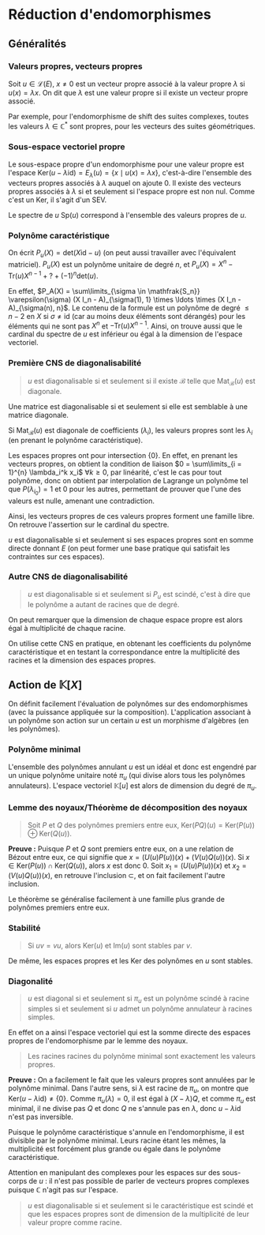 # Réduction d'endomorphismes
## Généralités
### Valeurs propres, vecteurs propres
Soit $u \in \mathcal{L}(E)$, $x \neq 0$ est un vecteur propre
associé à la valeur propre $\lambda$ si $u(x) = \lambda x$.
On dit que $\lambda$ est une valeur propre si il existe un vecteur propre
associé.

Par exemple, pour l'endomorphisme de shift des suites complexes, toutes les
valeurs $\lambda \in \mathbb{C}^{\ast}$ sont propres, pour les vecteurs des
suites géométriques.

### Sous-espace vectoriel propre
Le sous-espace propre d'un endomorphisme pour une valeur propre est l'espace
$\text{Ker}(u - \lambda \text{id}) = E_\lambda(u) = \{x \mid u(x) = \lambda x\}$,
c'est-à-dire l'ensemble des vecteurs propres associés à $\lambda$
auquel on ajoute $0$. Il existe des vecteurs propres associés à $\lambda$
si et seulement si l'espace propre est non nul.
Comme c'est un $\text{Ker}$, il s'agit d'un SEV.

Le spectre de $u$ $\text{Sp}(u)$ correspond à l'ensemble des valeurs propres de
$u$.

### Polynôme caractéristique
On écrit $P_u(X) = \text{det}(X \text{id} - u)$ (on peut aussi travailler avec
l'équivalent matriciel).
$P_u(X)$ est un polynôme unitaire de degré $n$, et $P_u(X) = X^n - \text{Tr}(u) X^{n-1} + ? + (-1)^n \text{det}(u)$.

En effet, $P_A(X) = \sum\limits_{\sigma \in \mathfrak{S_n}} \varepsilon(\sigma) (X I_n - A)_{\sigma(1), 1} \times \ldots \times (X I_n - A)_{\sigma(n), n}$.
Le contenu de la formule est un polynôme de degré $\leq n-2$ en $X$ si $\sigma \neq \text{id}$ (car au
moins deux éléments sont dérangés) pour les éléments qui ne sont pas $X^n$ et $- \text{Tr}(u) X^{n-1}$.
Ainsi, on trouve aussi que le cardinal du spectre de $u$ est inférieur ou égal
à la dimension de l'espace vectoriel.

### Première CNS de diagonalisabilité
> $u$ est diagonalisable si et seulement si il existe $\mathcal{B}$ telle que $\text{Mat}_\mathcal{B}(u)$
> est diagonale.

Une matrice est diagonalisable si et seulement si elle est semblable à une
matrice diagonale.

Si $\text{Mat}_\mathcal{B}(u)$ est diagonale de coefficients $(\lambda_i)$, les
valeurs propres sont les $\lambda_i$ (en prenant le polynôme caractéristique).

Les espaces propres ont pour intersection $\{0\}$. En effet, en prenant les vecteurs
propres, on obtient la condition de liaison $0 = \sum\limits_{i = 1}^{n} \lambda_i^k x_i$
$\forall k \geq 0$, par linéarité, c'est le cas pour tout polynôme, donc on
obtient par interpolation de Lagrange un polynôme tel que $P(\lambda_{i_0}) = 1$
et $0$ pour les autres, permettant de prouver que l'une des valeurs est nulle,
amenant une contradiction.

Ainsi, les vecteurs propres de ces valeurs propres forment une famille libre.
On retrouve l'assertion sur le cardinal du spectre.

$u$ est diagonalisable si et seulement si ses espaces propres sont en somme
directe donnant $E$ (on peut former une base pratique qui satisfait les
contraintes sur ces espaces).

### Autre CNS de diagonalisabilité
> $u$ est diagonalisable si et seulement si $P_u$ est scindé, c'est à dire que le
> polynôme a autant de racines que de degré.

On peut remarquer que la dimension de chaque espace propre est alors égal à
multiplicité de chaque racine.

On utilise cette CNS en pratique, en obtenant les coefficients du polynôme
caractéristique et en testant la correspondance entre la multiplicité des
racines et la dimension des espaces propres.

## Action de $\mathbb{K}[X]$
On définit facilement l'évaluation de polynômes sur des endomorphismes (avec la
puissance appliquée sur la composition).
L'application associant à un polynôme son action sur un certain $u$ est un morphisme d'algèbres (en les polynômes).

### Polynôme minimal
L'ensemble des polynômes annulant $u$ est un idéal et donc est engendré par un
unique polynôme unitaire noté $\pi_u$ (qui divise alors tous les polynômes
annulateurs). L'espace vectoriel $\mathbb{K}[u]$ est alors de dimension du degré
de $\pi_u$.

### Lemme des noyaux/Théorème de décomposition des noyaux
> Soit $P$ et $Q$ des polynômes premiers entre eux, $\text{Ker}(PQ)(u) = \text{Ker}(P(u)) \oplus \text{Ker}(Q(u))$.

__Preuve :__ Puisque $P$ et $Q$ sont premiers entre eux, on a une relation de
Bézout entre eux, ce qui signifie que $x = (U(u) P(u))(x) + (V(u) Q(u))(x)$.
Si $x \in \text{Ker}(P(u)) \cap \text{Ker}(Q(u))$, alors $x$ est donc $0$.
Soit $x_1 = (U(u) P(u))(x)$ et $x_2 = (V(u) Q(u))(x)$, en retrouve l'inclusion
$\subset$, et on fait facilement l'autre inclusion.

Le théorème se généralise facilement à une famille plus grande de polynômes
premiers entre eux.

### Stabilité
> Si $uv = vu$, alors $\text{Ker}(u)$ et $\text{Im}(u)$ sont stables par $v$.

De même, les espaces propres et les $\text{Ker}$ des polynômes
en $u$ sont stables.

### Diagonalité
> $u$ est diagonal si et seulement si $\pi_u$ est un polynôme scindé à racine
> simples si et seulement si $u$ admet un polynôme annulateur à racines simples.

En effet on a ainsi l'espace vectoriel qui est la somme directe des espaces
propres de l'endomorphisme par le lemme des noyaux.

> Les racines racines du polynôme minimal sont exactement les valeurs propres.

__Preuve :__ On a facilement le fait que les valeurs propres sont annulées par
le polynôme minimal. Dans l'autre sens, si $\lambda$ est racine de $\pi_u$,
on montre que $\text{Ker}(u - \lambda \text{id}) \neq \{0\}$. Comme $\pi_u(\lambda) = 0$,
il est égal à $(X - \lambda) Q$, et comme $\pi_u$ est minimal, il ne divise pas
$Q$ et donc $Q$ ne s'annule pas en $\lambda$, donc $u - \lambda \text{id}$ n'est
pas inversible.

Puisque le polynôme caractéristique s'annule en l'endomorphisme, il est
divisible par le polynôme minimal. Leurs racine étant les mêmes, la multiplicité
est forcément plus grande ou égale dans le polynôme caractéristique.

Attention en manipulant des complexes pour les espaces sur des sous-corps de $u$
: il n'est pas possible de parler de vecteurs propres complexes puisque $\mathbb{C}$
n'agit pas sur l'espace.

> $u$ est diagonalisable si et seulement si le caractéristique est scindé et que
> les espaces propres sont de dimension de la multiplicité de leur valeur propre
> comme racine.
